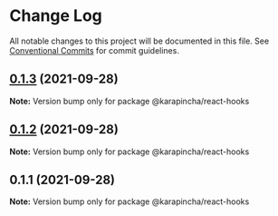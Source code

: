 # Change Log

All notable changes to this project will be documented in this file.
See [Conventional Commits](https://conventionalcommits.org) for commit guidelines.

## [0.1.3](https://github.com/karapincha/hydra/compare/@karapincha/react-hooks@0.1.2...@karapincha/react-hooks@0.1.3) (2021-09-28)

**Note:** Version bump only for package @karapincha/react-hooks





## [0.1.2](https://github.com/karapincha/hydra/compare/@karapincha/react-hooks@0.1.1...@karapincha/react-hooks@0.1.2) (2021-09-28)

**Note:** Version bump only for package @karapincha/react-hooks





## 0.1.1 (2021-09-28)

**Note:** Version bump only for package @karapincha/react-hooks
